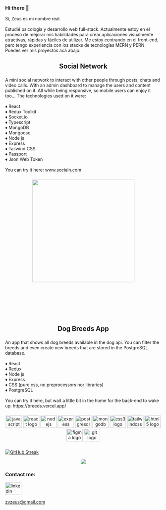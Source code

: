 ### Hi there 👋





<p align="left">Sí, Zeus es mi nombre real. <br><br>Estudié psicología y desarrollo web full-stack. Actualmente estoy en el proceso de mejorar mis habilidades para crear aplicaciones visualmente atractivas, rápidas y fáciles de utilizar. Me estoy centrando en el front-end, pero tengo experiencia con los stacks de tecnologías MERN y PERN. Puedes ver mis proyectos acá abajo:</p>

###

<h2 align="center">Social Network</h2>

###

<p align="left">A mini social network to interact with other people through posts, chats and video calls. With an admin dashboard to manage the users and content published on it. All while being responsive, so mobile users can enjoy it too... The technologies used on it were: <br><br>♦️ React<br>♦️ Redux Toolkit<br>♦️ Socket.io<br>♦️ Typescript<br>♦️ MongoDB<br>♦️ Mongoose<br>♦️ Node js<br>♦️ Express<br>♦️ Tailwind CSS<br>♦️ Passport<br>♦️ Json Web Token<br><br>You can try it here: www.socialn.com</p>

###

<div align="center">
  <img height="330" src="https://res.cloudinary.com/dnw4kirdp/image/upload/v1660693402/Group_108_2_phmvaw.png"  />
</div>

###
<br>
<br>
<br>
<br>
<br>

###

<h2 align="center">Dog Breeds App</h2>

###

<p align="left">An app that shows all dog breeds available in the dog api. You can filter the breeds and even create new breeds that are stored in the PostgreSQL database. <br><br>♦️ React<br>♦️ Redux<br>♦️ Node js<br>♦️ Express<br>♦️ CSS (pure css, no preprocessors nor libraries)<br>♦️ PostgreSQL<br><br>You can try it here, but wait a little bit  in the home for the back-end to wake up: https://breeds.vercel.app/</p>

###

<div align="center">
  <img src="https://cdn.jsdelivr.net/gh/devicons/devicon/icons/javascript/javascript-original.svg" height="40" width="52" alt="javascript logo"  />
  <img src="https://cdn.jsdelivr.net/gh/devicons/devicon/icons/react/react-original.svg" height="40" width="52" alt="react logo"  />
  <img src="https://cdn.jsdelivr.net/gh/devicons/devicon/icons/nodejs/nodejs-original.svg" height="40" width="52" alt="nodejs logo"  />
  <img src="https://cdn.jsdelivr.net/gh/devicons/devicon/icons/express/express-original.svg" height="40" width="52" alt="express logo"  />
  <img src="https://cdn.jsdelivr.net/gh/devicons/devicon/icons/postgresql/postgresql-original.svg" height="40" width="52" alt="postgresql logo"  />
  <img src="https://cdn.jsdelivr.net/gh/devicons/devicon/icons/mongodb/mongodb-original.svg" height="40" width="52" alt="mongodb logo"  />
  <img src="https://cdn.jsdelivr.net/gh/devicons/devicon/icons/css3/css3-original.svg" height="40" width="52" alt="css3 logo"  />
  <img src="https://cdn.jsdelivr.net/gh/devicons/devicon/icons/tailwindcss/tailwindcss-original-wordmark.svg" height="40" width="52" alt="tailwindcss logo"  />
  <img src="https://cdn.jsdelivr.net/gh/devicons/devicon/icons/html5/html5-original.svg" height="40" width="52" alt="html5 logo"  />
  <img src="https://cdn.jsdelivr.net/gh/devicons/devicon/icons/figma/figma-original.svg" height="40" width="52" alt="figma logo"  />
  <img src="https://cdn.jsdelivr.net/gh/devicons/devicon/icons/git/git-original.svg" height="40" width="52" alt="git logo"  />
</div>

###

[![GitHub Streak](http://github-readme-streak-stats.herokuapp.com?user=zeuspsy0x1&theme=dracula&hide_border=true&date_format=j%20M%5B%20Y%5D)](https://git.io/streak-stats)

<div align="center">
  <img src="https://profile-counter.glitch.me/zeusp/count.svg?"  />
</div>

###

<h3 align="left">Contact me:</h3>

<div align="left">
  <a href="https://www.linkedin.com/in/zeus1337/" target="_blank">
    <img src="https://raw.githubusercontent.com/maurodesouza/profile-readme-generator/master/src/assets/icons/social/linkedin/default.svg" width="52" height="40" alt="linkedin logo"  />
<p>zvzeus@gmail.com</p>
  </a>
</div>

###

<!--
**zeuspsy0x1/zeuspsy0x1** is a ✨ _special_ ✨ repository because its `README.md` (this file) appears on your GitHub profile.

Here are some ideas to get you started:

- 🔭 I’m currently working on ...
- 🌱 I’m currently learning ...
- 👯 I’m looking to collaborate on ...
- 🤔 I’m looking for help with ...
- 💬 Ask me about ...
- 📫 How to reach me: ...
- 😄 Pronouns: ...
- ⚡ Fun fact: ...
-->
